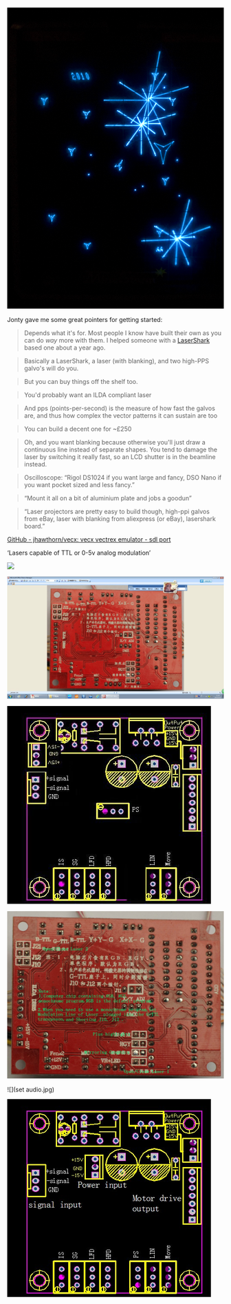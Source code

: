 

![Minestorm on a Vectrex](minestorm01.png)

Jonty gave me some great pointers for getting started:

> Depends what it's for. Most people I know have built their own as you can do _way_ more with them. I helped someone with a [LaserShark](http://www.macpod.net/electronics/lasershark/lasershark.php) based one about a year ago.

> Basically a LaserShark, a laser (with blanking), and two high-PPS galvo's will do you.

> But you can buy things off the shelf too.

> You'd probably want an ILDA compliant laser

> And pps (points-per-second) is the measure of how fast the galvos are, and thus how complex the vector patterns it can sustain are too

> You can build a decent one for ~£250

> Oh, and you want blanking because otherwise you'll just draw a continuous line instead of separate shapes. You tend to damage the laser by switching it really fast, so an LCD shutter is in the beamline instead.

> Oscilloscope: “Rigol DS1024 if you want large and fancy, DSO Nano if you want pocket sized and less fancy.”

> “Mount it all on a bit of aluminium plate and jobs a goodun”

> “Laser projectors are pretty easy to build though, high-ppi galvos from eBay, laser with blanking from aliexpress (or eBay), lasershark board.”

[GitHub - jhawthorn/vecx: vecx vectrex emulator - sdl port](https://github.com/jhawthorn/vecx)

‘Lasers capable of TTL or 0-5v analog modulation’

![](20K.JPG)

![](20150311.jpg)

![](20150424.jpg)

![](Mainboard20160509English.jpg)

![](set audio.jpg)

![](board.jpg)
